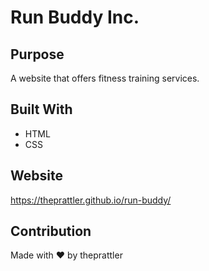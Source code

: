 # Run Buddy Inc.

## Purpose
A website that offers fitness training services.

## Built With
* HTML
* CSS

## Website
https://theprattler.github.io/run-buddy/

## Contribution
Made with :heart: by theprattler
